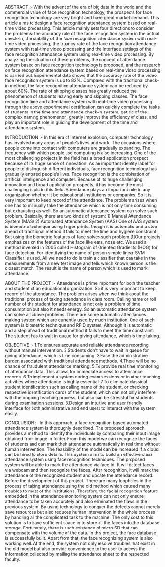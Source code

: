 ABSTRACT :- 
With the advent of the era of big data in the world and the commercial value of face recognition technology, the prospects for face recognition technology are very bright and have great market demand. This article aims to design a face recognition attendance system based on real-time video processing.  This article mainly sets four directions to consider the problems: the accuracy rate of the face recognition system in the actual check-in, the stability of the face recognition attendance system with real-time video processing, the truancy rate of the face recognition attendance system with real-time video processing and the interface settings of the face recognition attendance system using real-time video processing. By analyzing the situation of these problems, the concept  of attendance system based  on face recognition technology  is proposed, and the research on face recognition attendance system based on real-time video processing is carried out. Experimental data shows that the accuracy rate of the video face recognition system is up to 82%. Compared with the traditional check-in method, the face recognition attendance system can be reduced by about 60%. The rate of skipping classes has greatly reduced the phenomenon of students leaving early and skipping classes. The face recognition time and attendance system with real-time video processing through the above experimental certification can quickly complete the tasks of students in the time and attendance check-in system, get rid of the complex naming phenomenon, greatly improve the efficiency of class, and play an important role in guiding the development of the time and attendance system.

INTRODUCTION :- 
In this era of Internet explosion, computer technology has involved many areas of people’s lives and work. The occasions where people come into contact with computers are gradually expanding. The frequency with which people use computing is also increasing. One of the most challenging projects in the field has a broad application prospect because of its huge sense of innovation. As an important identity label for people to distinguish different individuals, face recognition technology has gradually entered people’s lives. Face recognition is the combination of artificial intelligence and computer. Because of its huge challenging innovation and broad application prospects, it has become the most challenging topic in this field.
Attendance plays an important role in any organization whether it be educational institutions or companies. So it is very important to keep record of the attendance. The problem arises when one has to manually take the attendance which is not only time consuming but exhausting as well. So an automatic attendance system can solve such problem. Basically, there are two kinds of system: 1) Manual Attendance System (MAS) 2) Automated Attendance System (AAS) One of AAS system is biometric technique using finger prints, though it is automatic and a step ahead of traditional method it fails to meet the time and hygiene constraint. But using the biometric features of face solves such problem.[1]Our projects emphasizes on the features of the face like ears, nose etc. We used a method invented in 2005 called Histogram of Oriented Gradients (HOG) for face detection. For identifying the name of person simple linear SVM Classifier is used. All we need to do is train a classifier that can take in the measurements from a new test image and tells which known person is the closest match. The result is the name of person which is used to mark attendance.

ABOUT THE PROJECT :- 
Attendance is prime important for both the teacher and student of an educational organization. So it is very important to keep record of the attendance. The problem arises when we think about the traditional process of taking attendance in class room.
Calling name or roll number of the student for attendance is not only a problem of time consumption but also it needs energy. So an automatic attendance system can solve all above problems. There are some automatic attendances making system which are currently used by much institution. One of such system is biometric technique and RFID system. Although it is automatic and a step ahead of traditional method it fails to meet the time constraint. The student has to wait in queue for giving attendance, which is time taking.

OBJECTIVE :- 
1.To ensures accurate and reliable attendance recording without manual intervention.
2.Students don’t have to wait in queue for giving attendance, which is time consuming.
3.Ease the administrative burden associated with traditional attendance methods.
4.There will be no chance of fraudulent attendance marking.
5.To provide real time monitoring of attendance data. This allows for immediate access to attendance records.
6.To implement a system during exam sessions or in other teaching activities where attendance is highly essential.
7.To eliminate classical student identification such as calling name of the student, or checking respective identification cards of the student, which can not only interfere with the ongoing teaching process, but also can be stressful for students during examination sessions.
8.Design an intuitive and user friendly interface for both administrative and end users to interact with the system easily.

CONCLUSION :- 
In this approach, a face recognition based automated attendance system is thoroughly described. The proposed approach provides a method to identify the individuals by comparing their input image obtained from image in folder. From this model we can recognize the faces of students and can mark their attendance automatically in real time without human intervention. The feasibility of the model can be increased if a cloud can be hired to store details.
This system aims to build an effective class attendance system using face recognition techniques. The proposed system will be able to mark the attendance via face Id. It will detect faces via webcam and then recognize the faces. After recognition, it will mark the attendance of the recognized student and update the attendance record.
Before the development of this project. There are many loopholes in the process of taking attendance using the old method which caused many troubles to most of the institutions. Therefore, the facial recognition feature embedded in the attendance monitoring system can not only ensure attendance to be taken accurately and also eliminated the flaws in the previous system. By using technology to conquer the defects cannot merely save resources but also reduces human intervention in the whole process by handling all the complicated task to the machine. The only cost to this solution is to have sufficient space in to store all the faces into the database storage. Fortunately, there is such existence of micro SD that can compensate with the volume of the data. In this project, the face database is successfully built. Apart from that, the face recognizing system is also working well. At the end, the system not only resolve troubles that exist in the old model but also provide convenience to the user to access the information collected by mailing the attendance sheet to the respected faculty.

